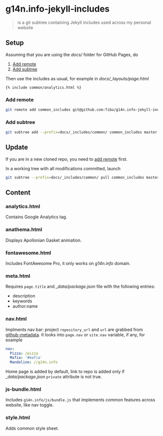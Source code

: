 # g14n.info-jekyll-includes

> is a git subtree containing Jekyll includes used across my personal website

## Setup

Assuming that you are using the *docs/* folder for GitHub Pages, do

1. [Add remote](#add-remote)
2. [Add subtree](#add-subtree)

Then use the includes as usual, for example in *docs/_layouts/page.html*

```
{% include common/analytics.html %}
```

### Add remote

```bash
git remote add common_includes git@github.com:fibo/g14n.info-jekyll-includes.git
```

### Add subtree

```bash
git subtree add --prefix=docs/_includes/common/ common_includes master
```

## Update

If you are in a new cloned repo, you need to [add remote](#add-remote) first.

In a working tree with all modifications committed, launch

```bash
git subtree --prefix=docs/_includes/common/ pull common_includes master
```

## Content

### analytics.html

Contains Google Analytics tag.

### anathema.html

Displays Apollonian Gasket animation.

### fontawesome.html

Includes FontAwesome Pro, it only works on *g14n.info* domain.

### meta.html

Requires `page.title` and *_data/package.json* file with the following entries:

* description
* keywords
* author.name

### nav.html

Implments nav bar: project `repository_url` and `url` are grabbed from [github-metadata].
It looks into `page.nav` or `site.nav` variable, if any, for example

```yaml
nav:
  Pizza: /pizza
  Mafia: '#mafia'
  Mandolino: //g14n.info
```

Home page is added by default, link to repo is added only if *_data/package.json* `private` attribute is not true.

### js-bundle.html

Includes `g14n.info/js/bundle.js` that implements common features across
website, like nav toggle.

### style.html

Adds common style sheet.

[github-metadata]: https://github.com/jekyll/github-metadata "a.k.a. site.github"
